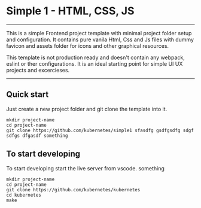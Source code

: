 # Simple 1 - HTML, CSS, JS

---

This is a simple Frontend project template with minimal project folder setup and configuration. It contains pure vanila Html, Css and Js files with dummy favicon and assets folder for icons and other graphical resources.

This template is not production ready and doesn't contain any webpack, eslint or ther configurations. It is an ideal starting point for simple UI UX projects and excercieses.

---

## Quick start

Just create a new project folder and git clone the template into it.

```
mkdir project-name
cd project-name
git clone https://github.com/kubernetes/simple1 sfasdfg gsdfgsdfg sdgf sdfgs dfgasdf something

```

## To start developing

To start developing start the live server from vscode. something

```
mkdir project-name
cd project-name
git clone https://github.com/kubernetes/kubernetes
cd kubernetes
make
```

